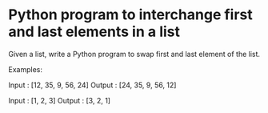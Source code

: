 # Python program to interchange first and last elements in a list

Given a list, write a Python program to swap first and last element of the list.

Examples: 

Input : [12, 35, 9, 56, 24]
Output : [24, 35, 9, 56, 12]

Input : [1, 2, 3]
Output : [3, 2, 1]